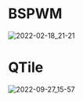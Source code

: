 # BSPWM
![2022-02-18_21-21](https://user-images.githubusercontent.com/99938571/154782491-8ed7c018-19c0-439e-8d4f-044236cec116.png)

# QTile
![2022-09-27_15-57](https://user-images.githubusercontent.com/99938571/192624596-65f64f11-9eec-40d1-b9c4-b70602692f0b.png)
